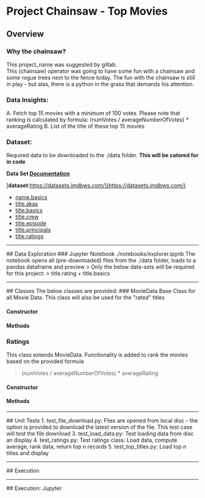 # Project Chainsaw - Top Movies
## Overview
### Why the chainsaw? 
This project_name was suggested by gitlab.  
This (chainsaw) operator was going to have some fun with a chainsaw and some rogue trees next to the fence today.
The fun with the chainsaw is still in play - but alas, there is a python in the grass that demands his attention.

### Data Insights:
A. Fetch top 15 movies with a minimum of 100 votes. Please note that ranking is calculated by formula: (numVotes /
averageNumberOfVotes) * averageRating
B. List of the title of these top 15 movies

### Dataset:
Required data to be downloaded to the ./data folder.  **This will be catered for in code**

**Data Set [Documentation](https://www.imdb.com/interfaces/)**

[**dataset**:https://datasets.imdbws.com/](https://datasets.imdbws.com/)
* [name.basics](https://datasets.imdbws.com/name.basics.tsv.gz)
* [title.akas](https://datasets.imdbws.com/title.akas.tsv.gz)
* [title.basics](https://datasets.imdbws.com/title.basics.tsv.gz)
* [title.crew](https://datasets.imdbws.com/title.crew.tsv.gz)
* [title.episode](https://datasets.imdbws.com/title.episode.tsv.gz)
* [title.principals](https://datasets.imdbws.com/title.principals.tsv.gz)
* [title.ratings](https://datasets.imdbws.com/title.ratings.tsv.gz)

<hr>
##  Data Exploration
### Jupyter
Notebook ./notebooks/explorer.ipynb
The notebook opens all (pre-downloaded) files from the ./data folder, loads to a pandas dataframe and preview
> Only the below data-sets will be required for this project:
> title.rating + title.basics

<hr>
## Classes
The below classes are provided:
### MovieData
Base Class for all Movie Data.  This class will also be used for the "rated" titles

#### Constructor

#### Methods

### Ratings
This class extends MovieData.  Functionality is added to rank the movies based on the provided formula
> (numVotes / averageNumberOfVotes) * averageRating

#### Constructor

#### Methods

<hr>
## Unit Tests
1. test_file_download.py:  Files are opened from local disc - the option is provided to download the latest version of the file. This test case will test the file download
3. test_load_data.py:  Test loading data from disc an display
4. test_ratings.py: Test ratings class: Load data, compute average, rank data, return top n records
5. test_top_titles.py: Load top n titles and display

<hr>
## Execution

<hr>
## Execution: Jupyter

